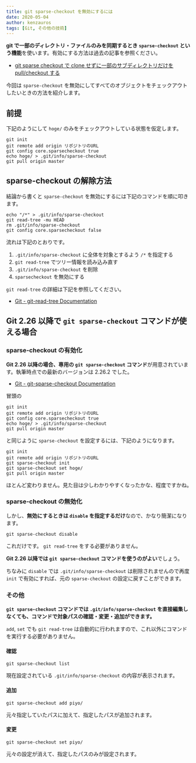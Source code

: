```yaml
---
title: git sparse-checkout を無効にするには
date: 2020-05-04
author: kenzauros
tags: [Git, その他の技術]
---
```


**git で一部のディレクトリ・ファイルのみを同期するとき `sparse-checkout` という機能**を使います。有効にする方法は過去の記事を参照ください。

- [git sparse checkout で clone せずに一部のサブディレクトリだけを pull/checkout する](https://mseeeen.msen.jp/git-sparse-checkout/)

今回は `sparse-checkout` を無効にしてすべてのオブジェクトをチェックアウトしたいときの方法を紹介します。

## 前提

下記のようにして `hoge/` のみをチェックアウトしている状態を仮定します。

```
git init
git remote add origin リポジトリのURL
git config core.sparsecheckout true
echo hoge/ > .git/info/sparse-checkout
git pull origin master
```

## sparse-checkout の解除方法

結論から書くと `sparse-checkout` を無効にするには下記のコマンドを順に叩きます。

```
echo "/*" > .git/info/sparse-checkout
git read-tree -mu HEAD
rm .git/info/sparse-checkout
git config core.sparsecheckout false
```

流れは下記のとおりです。

1. `.git/info/sparse-checkout` に全体を対象とするよう `/*` を指定する
2. `git read-tree` でツリー情報を読み込み直す
3. `.git/info/sparse-checkout` を削除
4. `sparsecheckout` を無効にする

`git read-tree` の詳細は下記を参照してください。

- [Git - git-read-tree Documentation](https://git-scm.com/docs/git-read-tree)

## Git 2.26 以降で `git sparse-checkout` コマンドが使える場合

### sparse-checkout の有効化

**Git 2.26 以降の場合、専用の `git sparse-checkout` コマンド**が用意されています。執筆時点での最新のバージョンは 2.26.2 でした。

- [Git - git-sparse-checkout Documentation](https://git-scm.com/docs/git-sparse-checkout)

冒頭の

```
git init
git remote add origin リポジトリのURL
git config core.sparsecheckout true
echo hoge/ > .git/info/sparse-checkout
git pull origin master
```

と同じように `sparse-checkout` を設定するには、下記のようになります。

```
git init
git remote add origin リポジトリのURL
git sparse-checkout init
git sparse-checkout set hoge/
git pull origin master
```

ほとんど変わりません。見た目は少しわかりやすくなったかな、程度ですかね。

### sparse-checkout の無効化

しかし、**無効にするときは `disable` を指定するだけ**なので、かなり簡潔になります。

```
git sparse-checkout disable
```

これだけです。 `git read-tree` をする必要がありません。

**Git 2.26 以降では `git sparse-checkout` コマンドを使うのがよい**でしょう。

ちなみに `disable` では `.git/info/sparse-checkout` は削除されませんので再度 `init` で有効にすれば、元の `sparse-checkout` の設定に戻すことができます。

### その他

**`git sparse-checkout` コマンドでは `.git/info/sparse-checkout` を直接編集しなくても、コマンドで対象パスの確認・変更・追加ができます。**

`add`, `set` でも `git read-tree` は自動的に行われますので、これ以外にコマンドを実行する必要がありません。

#### 確認

```
git sparse-checkout list
```

現在設定されている `.git/info/sparse-checkout` の内容が表示されます。

#### 追加

```
git sparse-checkout add piyo/
```

元々指定していたパスに加えて、指定したパスが追加されます。

#### 変更

```
git sparse-checkout set piyo/
```

元々の設定が消えて、指定したパスのみが設定されます。
